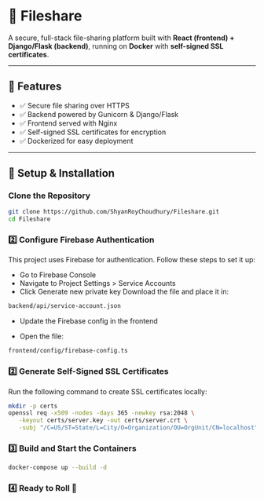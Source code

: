 # 📂 Fileshare

A secure, full-stack file-sharing platform built with **React (frontend) + Django/Flask (backend)**, running on **Docker** with **self-signed SSL certificates**.

---

## 🚀 Features

- ✅ Secure file sharing over HTTPS  
- ✅ Backend powered by Gunicorn & Django/Flask  
- ✅ Frontend served with Nginx  
- ✅ Self-signed SSL certificates for encryption  
- ✅ Dockerized for easy deployment  

---

## 📌 Setup & Installation

### Clone the Repository
```sh
git clone https://github.com/ShyanRoyChoudhury/Fileshare.git
cd Fileshare
```

### 2️⃣ Configure Firebase Authentication
This project uses Firebase for authentication. Follow these steps to set it up:
* Go to Firebase Console
* Navigate to Project Settings > Service Accounts
* Click Generate new private key
Download the file and place it in:
```sh
backend/api/service-account.json
```
* Update the Firebase config in the frontend

* Open the file:
```sh
frontend/config/firebase-config.ts

```

### 2️⃣ Generate Self-Signed SSL Certificates
Run the following command to create SSL certificates locally:
```sh
mkdir -p certs 
openssl req -x509 -nodes -days 365 -newkey rsa:2048 \
   -keyout certs/server.key -out certs/server.crt \
   -subj "/C=US/ST=State/L=City/O=Organization/OU=OrgUnit/CN=localhost"

```

### 3️⃣ Build and Start the Containers
```sh
docker-compose up --build -d

```

### 4️⃣ Ready to Roll 🎸

### 

